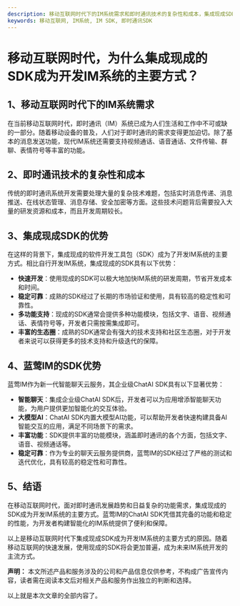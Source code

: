 ```yaml
---
description: 移动互联网时代下的IM系统需求和即时通讯技术的复杂性和成本，集成现成SDK的优势和蓝莺IM的SDK优势。
keywords: 移动互联网, IM系统, IM SDK, 即时通讯SDK
---
```

# 移动互联网时代，为什么集成现成的SDK成为开发IM系统的主要方式？

## 1、移动互联网时代下的IM系统需求
在当前移动互联网时代，即时通讯（IM）系统已成为人们生活和工作中不可或缺的一部分。随着移动设备的普及，人们对于即时通讯的需求变得更加迫切。除了基本的消息发送功能，现代IM系统还需要支持视频通话、语音通话、文件传输、群聊、表情符号等丰富的功能。

## 2、即时通讯技术的复杂性和成本
传统的即时通讯系统开发需要处理大量的复杂技术难题，包括实时消息传递、消息推送、在线状态管理、消息存储、安全加密等方面。这些技术问题背后需要投入大量的研发资源和成本，而且开发周期较长。

## 3、集成现成SDK的优势
在这样的背景下，集成现成的软件开发工具包（SDK）成为了开发IM系统的主要方式。相比自行开发IM系统，集成现成的SDK具有以下优势：
- **快速开发**：使用现成的SDK可以极大地加快IM系统的研发周期，节省开发成本和时间。
- **稳定可靠**：成熟的SDK经过了长期的市场验证和使用，具有较高的稳定性和可靠性。
- **多功能支持**：现成的SDK通常会提供多种功能模块，包括文字、语音、视频通话、表情符号等，开发者只需按需集成即可。
- **丰富的生态圈**：成熟的SDK通常会有强大的技术支持和社区生态圈，对于开发者来说可以获得更多的技术支持和升级迭代的保障。

## 4、蓝莺IM的SDK优势
蓝莺IM作为新一代智能聊天云服务，其企业级ChatAI SDK具有以下显著优势：
- **智能聊天**：集成企业级ChatAI SDK后，开发者可以为应用增添智能聊天功能，为用户提供更加智能化的交互体验。
- **大模型AI**：ChatAI SDK内置大模型AI功能，可以帮助开发者快速构建具备AI智能交互的应用，满足不同场景下的需求。
- **丰富功能**：SDK提供丰富的功能模块，涵盖即时通讯的各个方面，包括文字、语音、视频通话等。
- **稳定可靠**：作为专业的聊天云服务提供商，蓝莺IM的SDK经过了严格的测试和迭代优化，具有较高的稳定性和可靠性。

## 5、结语
在移动互联网时代，面对即时通讯发展趋势和日益复杂的功能需求，集成现成的SDK成为开发IM系统的主要方式。蓝莺IM的ChatAI SDK凭借其完备的功能和稳定的性能，为开发者构建智能化的IM系统提供了便利和保障。

以上是移动互联网时代下集成现成SDK成为开发IM系统的主要方式的原因。随着移动互联网的快速发展，使用现成的SDK将会更加普遍，成为未来IM系统开发的主流方式。

**声明：** 本文所述产品和服务涉及的公司和产品信息仅供参考，不构成广告宣传内容，读者需在阅读本文后对相关产品和服务作出独立的判断和选择。

以上就是本次文章的全部内容了。